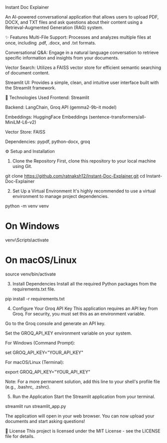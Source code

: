 Instant Doc Explainer

An AI-powered conversational application that allows users to upload PDF, DOCX, and TXT files and ask questions about their content using a Retrieval-Augmented Generation (RAG) system.

✨ Features
Multi-File Support: Processes and analyzes multiple files at once, including .pdf, .docx, and .txt formats.

Conversational Q&A: Engage in a natural language conversation to retrieve specific information and insights from your documents.

Vector Search: Utilizes a FAISS vector store for efficient semantic searching of document content.

Streamlit UI: Provides a simple, clean, and intuitive user interface built with the Streamlit framework.

🚀 Technologies Used
Frontend: Streamlit

Backend: LangChain, Groq API (gemma2-9b-it model)

Embeddings: HuggingFace Embeddings (sentence-transformers/all-MiniLM-L6-v2)

Vector Store: FAISS

Dependencies: pypdf, python-docx, groq

⚙️ Setup and Installation
1. Clone the Repository
First, clone this repository to your local machine using Git.

git clone https://github.com/ratnaksh12/Instant-Doc-Explainer.git
cd Instant-Doc-Explainer

2. Set Up a Virtual Environment
It's highly recommended to use a virtual environment to manage project dependencies.

python -m venv venv
# On Windows
venv\Scripts\activate
# On macOS/Linux
source venv/bin/activate

3. Install Dependencies
Install all the required Python packages from the requirements.txt file.

pip install -r requirements.txt

4. Configure Your Groq API Key
This application requires an API key from Groq. For security, you must set this as an environment variable.

Go to the Groq console and generate an API key.

Set the GROQ_API_KEY environment variable on your system.

For Windows (Command Prompt):

set GROQ_API_KEY="YOUR_API_KEY"

For macOS/Linux (Terminal):

export GROQ_API_KEY="YOUR_API_KEY"

Note: For a more permanent solution, add this line to your shell's profile file (e.g., .bashrc, .zshrc).

5. Run the Application
Start the Streamlit application from your terminal.

streamlit run streamlit_app.py

The application will open in your web browser. You can now upload your documents and start asking questions!

📄 License
This project is licensed under the MIT License - see the LICENSE file for details.
